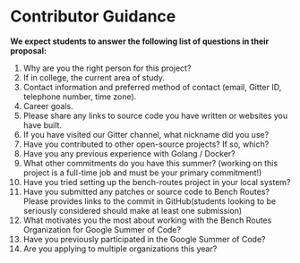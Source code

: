<h1>Contributor Guidance</h1>

<b>We expect students to answer the following list of questions in their proposal:</b>
 
1. Why are you the right person for this project?
2. If in college, the current area of study.
3. Contact information and preferred method of contact (email, Gitter ID, telephone number, time zone).
4. Career goals.
5. Please share any links to source code you have written or websites you have built.
6. If you have visited our Gitter channel, what nickname did you use?
7. Have you contributed to other open-source projects? If so, which?
8. Have you any previous experience with Golang / Docker?
9. What other commitments do you have this summer? (working on this project is a full-time job and must be your primary commitment!)
10. Have you tried setting up the bench-routes project in your local system?
11. Have you submitted any patches or source code to Bench Routes? Please provides links to the commit in GitHub(students looking to be seriously considered should make at least one submission)
12. What motivates you the most about working with the Bench Routes Organization for Google Summer of Code?
13. Have you previously participated in the Google Summer of Code?
14. Are you applying to multiple organizations this year?
